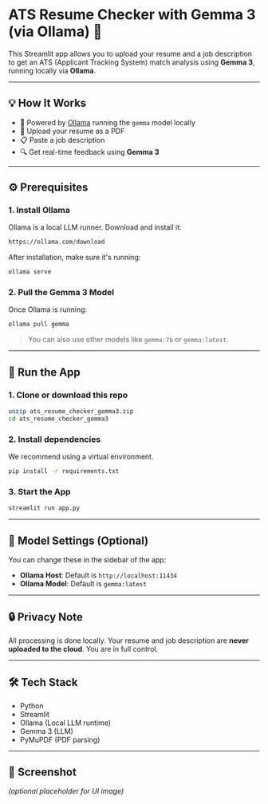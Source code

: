 # ATS Resume Checker with Gemma 3 (via Ollama) 🚀

This Streamlit app allows you to upload your resume and a job description to get an ATS (Applicant Tracking System) match analysis using **Gemma 3**, running locally via **Ollama**.

---

## 💡 How It Works

- 🧠 Powered by [Ollama](https://ollama.com/) running the `gemma` model locally
- 📄 Upload your resume as a PDF
- 📋 Paste a job description
- 🔍 Get real-time feedback using **Gemma 3**

---

## ⚙️ Prerequisites

### 1. Install Ollama

Ollama is a local LLM runner. Download and install it:

```bash
https://ollama.com/download
```

After installation, make sure it's running:
```bash
ollama serve
```

### 2. Pull the Gemma 3 Model

Once Ollama is running:

```bash
ollama pull gemma
```

> You can also use other models like `gemma:7b` or `gemma:latest`.

---

## 🚀 Run the App

### 1. Clone or download this repo

```bash
unzip ats_resume_checker_gemma3.zip
cd ats_resume_checker_gemma3
```

### 2. Install dependencies

We recommend using a virtual environment.

```bash
pip install -r requirements.txt
```

### 3. Start the App

```bash
streamlit run app.py
```

---

## 🧠 Model Settings (Optional)

You can change these in the sidebar of the app:

- **Ollama Host**: Default is `http://localhost:11434`
- **Ollama Model**: Default is `gemma:latest`

---

## 🔒 Privacy Note

All processing is done locally. Your resume and job description are **never uploaded to the cloud**. You are in full control.

---

## 🛠️ Tech Stack

- Python
- Streamlit
- Ollama (Local LLM runtime)
- Gemma 3 (LLM)
- PyMuPDF (PDF parsing)

---

## 📸 Screenshot

*(optional placeholder for UI image)*